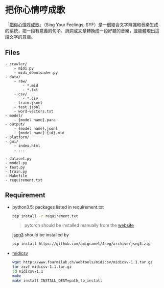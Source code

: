 # 把你心情哼成歌

「[把你心情哼成歌](https://vickyliin.github.io/SingYourFeelings/gui/)」（Sing Your Feelings, SYF）是一個結合文字辨識和音樂生成的系統，把一段有意義的句子、詩詞或文章轉換成一段好聽的音樂，並能體現出這段文字的意涵。

## Files
```
- crawler/
    - midi.py
    - midi_downloader.py
- data/
    - raw/
        - *.mid
        - *.txt
    - csv/
        - *.csv
    - train.jsonl
    - test.jsonl
    - word-vectors.txt
- model/
    - {model name}.para
- output/
    - {model name}.jsonl
    - {model name}-{id}.mid
- platform/
- gui/
    - index.html
    - ...

- dataset.py
- model.py
- test.py
- train.py
- Makefile
- requirement.txt
```

## Requirement

- python3.5: packages listed in requirement.txt
    ```bash
    pip install -r requirement.txt
    ```
    > pytorch should be installed manually from the [website](http://pytorch.org/)

    [jseg3](https://github.com/amigcamel/Jseg/tree/jseg3) should be installed by 
    ```bash
    pip install https://github.com/amigcamel/Jseg/archive/jseg3.zip
    ```

- [midicsv](http://www.fourmilab.ch/webtools/midicsv/)
    ```bash
    wget http://www.fourmilab.ch/webtools/midicsv/midicsv-1.1.tar.gz
    tar zxvf midicsv-1.1.tar.gz
    cd midicsv-1.1
    make
    make install INSTALL_DEST=path_to_install
    ```
